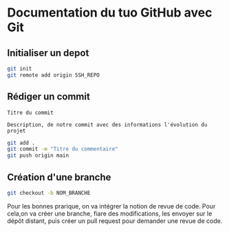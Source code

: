 # Documentation du tuo GitHub avec Git

## Initialiser un depot

```bash
git init
git remote add origin SSH_REPO
```

## Rédiger un commit

```
Titre du commit

Description, de notre commit avec des informations l'évolution du projet
```

```bash
git add .
git commit -m "Titre du commentaire"
git push origin main
```

## Création d'une branche

```bash
git checkout -b NOM_BRANCHE
```

Pour les bonnes prarique, on va intégrer la notion de revue de code. Pour cela,on va créer une branche, fiare des modifications, les envoyer sur le dépôt distant, puis créer un pull request pour demander une revue de code.
